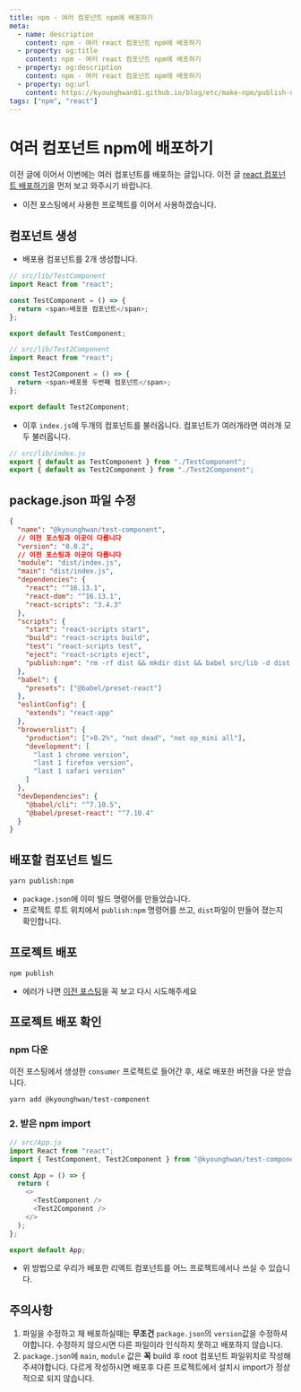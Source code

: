 ```yaml
---
title: npm - 여러 컴포넌트 npm에 배포하기
meta:
  - name: description
    content: npm - 여러 react 컴포넌트 npm에 배포하기
  - property: og:title
    content: npm - 여러 react 컴포넌트 npm에 배포하기
  - property: og:description
    content: npm - 여러 react 컴포넌트 npm에 배포하기
  - property: og:url
    content: https://kyounghwan01.github.io/blog/etc/make-npm/publish-npm-react-multi-component/
tags: ["npm", "react"]
---
```


# 여러 컴포넌트 npm에 배포하기

이전 글에 이어서 이번에는 여러 컴포넌트를 배포하는 글입니다.
이전 글 [react 컴포넌트 배포하기](https://kyounghwan01.github.io/blog/etc/make-npm/publish-npm-react-component/)을 먼저 보고 와주시기 바랍니다.

- 이전 포스팅에서 사용한 프로젝트를 이어서 사용하겠습니다.

## 컴포넌트 생성

- 배포용 컴포넌트를 2개 생성합니다.

```js
// src/lib/TestComponent
import React from "react";

const TestComponent = () => {
  return <span>배포용 컴포넌트</span>;
};

export default TestComponent;
```

```js
// src/lib/Test2Component
import React from "react";

const Test2Component = () => {
  return <span>배포용 두번째 컴포넌트</span>;
};

export default Test2Component;
```

- 이후 `index.js`에 두개의 컴포넌트를 불러옵니다. 컴포넌트가 여러개라면 여러개 모두 불러옵니다.

```js
// src/lib/index.js
export { default as TestComponent } from "./TestComponent";
export { default as Test2Component } from "./Test2Component";
```

## package.json 파일 수정

```json
{
  "name": "@kyounghwan/test-component",
  // 이전 포스팅과 이곳이 다릅니다
  "version": "0.0.2",
  // 이전 포스팅과 이곳이 다릅니다
  "module": "dist/index.js",
  "main": "dist/index.js",
  "dependencies": {
    "react": "^16.13.1",
    "react-dom": "^16.13.1",
    "react-scripts": "3.4.3"
  },
  "scripts": {
    "start": "react-scripts start",
    "build": "react-scripts build",
    "test": "react-scripts test",
    "eject": "react-scripts eject",
    "publish:npm": "rm -rf dist && mkdir dist && babel src/lib -d dist --copy-files"
  },
  "babel": {
    "presets": ["@babel/preset-react"]
  },
  "eslintConfig": {
    "extends": "react-app"
  },
  "browserslist": {
    "production": [">0.2%", "not dead", "not op_mini all"],
    "development": [
      "last 1 chrome version",
      "last 1 firefox version",
      "last 1 safari version"
    ]
  },
  "devDependencies": {
    "@babel/cli": "^7.10.5",
    "@babel/preset-react": "^7.10.4"
  }
}
```

## 배포할 컴포넌트 빌드

```
yarn publish:npm
```

- `package.json`에 이미 빌드 명령어를 만들었습니다.
- 프로젝트 루트 위치에서 `publish:npm` 명령어를 쓰고, `dist`파일이 만들어 졌는지 확인합니다.

## 프로젝트 배포

```
npm publish
```

- 에러가 나면 [이전 포스팅](https://kyounghwan01.github.io/blog/기타/make-npm/publish-npm/)을 꼭 보고 다시 시도해주세요

## 프로젝트 배포 확인

### npm 다운

이전 포스팅에서 생성한 `consumer` 프로젝트로 들어간 후, 새로 배포한 버전을 다운 받습니다.

```
yarn add @kyounghwan/test-component
```

### 2. 받은 npm import

```js
// src/App.js
import React from "react";
import { TestComponent, Test2Component } from "@kyounghwan/test-component";

const App = () => {
  return (
    <>
      <TestComponent />
      <Test2Component />
    </>
  );
};

export default App;
```

- 위 방법으로 우리가 배포한 리엑트 컴포넌트를 어느 프로젝트에서나 쓰실 수 있습니다.

## 주의사항

1. 파일을 수정하고 재 배포하실때는 **무조건** `package.json`의 `version`값을 수정하셔야합니다. 수정하지 않으시면 다른 파일이라 인식하지 못하고 배포하지 않습니다.
2. `package.json`에 `main`, `module` 값은 **꼭** build 후 root 컴포넌트 파일위치로 작성해주셔야합니다. 다르게 작성하시면 배포후 다른 프로젝트에서 설치시 import가 정상적으로 되지 않습니다.

<TagLinks />

<Disqus />

